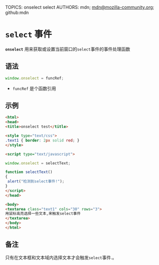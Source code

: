 TOPICS: onselect
        select
AUTHORS: mdn; mdn@mozilla-community.org; github:mdn

# `select` 事件

**`onselect`** 用来获取或设置当前窗口的`select`事件的事件处理函数

## 语法

```javascript
window.onselect = funcRef;
```

- `funcRef` 是个函数引用

## 示例

```html
<html>
<head>
<title>onselect test</title>

<style type="text/css">
.text1 { border: 2px solid red; }
</style>

<script type="text/javascript">

window.onselect = selectText;

function selectText()
{
 alert("检测到select事件!");
}
</script>
</head>

<body>
<textarea class="text1" cols="30" rows="3">
用鼠标高亮选择一些文本,来触发select事件
</textarea>
</body>
</html>
```

## 备注

只有在文本框和文本域内选择文本才会触发`select`事件.。
